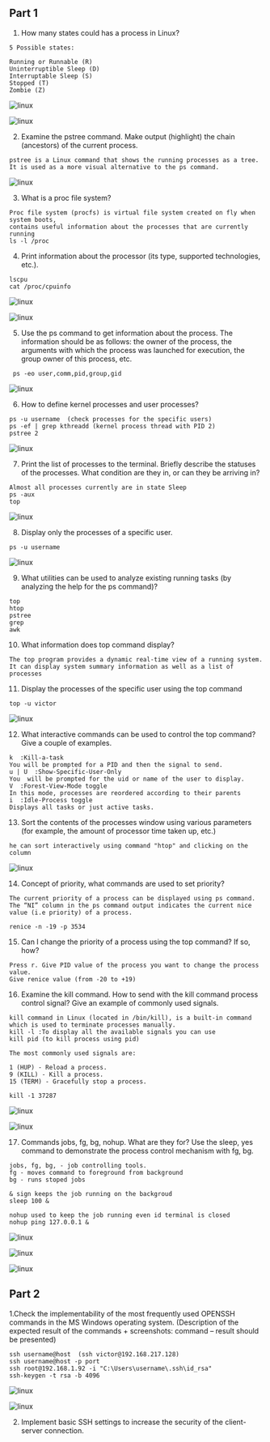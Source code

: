 ## Part 1

1. How many states could has a process in Linux?
```
5 Possible states:

Running or Runnable (R)
Uninterruptible Sleep (D)
Interruptable Sleep (S)
Stopped (T)
Zombie (Z)
```

![linux](./images/51.png "linux")

![linux](./images/52.png "linux")

2. Examine the pstree command. Make output (highlight) the chain (ancestors) of the current process.
```
pstree is a Linux command that shows the running processes as a tree. It is used as a more visual alternative to the ps command.
```
![linux](./images/53.png "linux")
 
3. What is a proc file system?
```
Proc file system (procfs) is virtual file system created on fly when system boots,
contains useful information about the processes that are currently running
ls -l /proc
```
4. Print information about the processor (its type, supported technologies, etc.).
```
lscpu
cat /proc/cpuinfo
```
![linux](./images/54.png "linux")

![linux](./images/55.png "linux")

5. Use the ps command to get information about the process. The information should be as follows: the owner of the process, 
the arguments with which the process was launched for execution, the group owner of this process, etc.
```
 ps -eo user,comm,pid,group,gid
```
![linux](./images/56.png "linux")

6. How to define kernel processes and user processes?
```
ps -u username  (check processes for the specific users)
ps -ef | grep kthreadd (kernel process thread with PID 2)
pstree 2
```
![linux](./images/57.png "linux")

7. Print the list of processes to the terminal. Briefly describe the statuses of the processes. 
 What condition are they in, or can they be arriving in?
```
Almost all processes currently are in state Sleep
ps -aux
top
```
![linux](./images/58.png "linux")

8. Display only the processes of a specific user.
```
ps -u username
```
![linux](./images/59.png "linux")

9. What utilities can be used to analyze existing running tasks (by analyzing the help for the ps command)?
```
top
htop
pstree
grep
awk
```
10. What information does top command display?
```
The top program provides a dynamic real-time view of a running system. 
It can display system summary information as well as a list of processes
```
11. Display the processes of the specific user using the top command
```
top -u victor
```
![linux](./images/60.png "linux")

12. What interactive commands can be used to control the top command? Give a couple of examples.
```
k  :Kill-a-task
You will be prompted for a PID and then the signal to send.
u | U  :Show-Specific-User-Only
You  will be prompted for the uid or name of the user to display.
V  :Forest-View-Mode toggle
In this mode, processes are reordered according to their parents
i  :Idle-Process toggle
Displays all tasks or just active tasks.
```

13. Sort the contents of the processes window using various parameters (for example, the amount of processor time taken up, etc.)
```
he can sort interactively using command "htop" and clicking on the column
```
![linux](./images/61.png "linux")

14. Concept of priority, what commands are used to set priority?
```
The current priority of a process can be displayed using ps command.
The “NI” column in the ps command output indicates the current nice value (i.e priority) of a process.

renice -n -19 -p 3534
```
15. Can I change the priority of a process using the top command? If so, how?
```
Press r. Give PID value of the process you want to change the process value. 
Give renice value (from -20 to +19)
```
16. Examine the kill command. How to send with the kill command process control signal? Give an example of commonly used signals.
```
kill command in Linux (located in /bin/kill), is a built-in command which is used to terminate processes manually.
kill -l :To display all the available signals you can use
kill pid (to kill process using pid)
 
The most commonly used signals are:

1 (HUP) - Reload a process.
9 (KILL) - Kill a process.
15 (TERM) - Gracefully stop a process.

kill -1 37287
```
![linux](./images/62.png "linux")

![linux](./images/63.png "linux")

17. Commands jobs, fg, bg, nohup. What are they for? Use the sleep, yes command to demonstrate the process control mechanism with fg, bg.
```
jobs, fg, bg, - job controlling tools. 
fg - moves command to foreground from background
bg - runs stoped jobs

& sign keeps the job running on the backgroud
sleep 100 &

nohup used to keep the job running even id terminal is closed
nohup ping 127.0.0.1 &
```
![linux](./images/64.png "linux")

![linux](./images/65.png "linux")

![linux](./images/67.png "linux")

## Part 2

1.Check the implementability of the most frequently used OPENSSH commands in the MS Windows operating system. 
(Description of the expected result of the commands + screenshots: command – result should be presented)
```
ssh username@host  (ssh victor@192.168.217.128)
ssh username@host -p port
ssh root@192.168.1.92 -i "C:\Users\username\.ssh\id_rsa"
ssh-keygen -t rsa -b 4096
```
![linux](./images/68.png "linux")

![linux](./images/69.png "linux")

2. Implement basic SSH settings to increase the security of the client-server connection.
```

```




